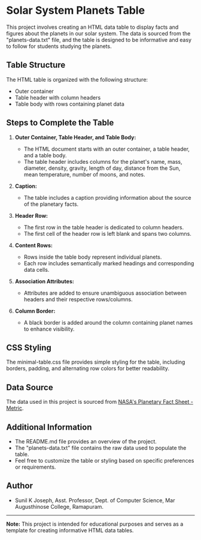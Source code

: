 # Solar System Planets Table

This project involves creating an HTML data table to display facts and figures about the planets in our solar system. The data is sourced from the "planets-data.txt" file, and the table is designed to be informative and easy to follow for students studying the planets.

## Table Structure

The HTML table is organized with the following structure:

- Outer container
- Table header with column headers
- Table body with rows containing planet data

## Steps to Complete the Table

1. **Outer Container, Table Header, and Table Body:**
   - The HTML document starts with an outer container, a table header, and a table body.
   - The table header includes columns for the planet's name, mass, diameter, density, gravity, length of day, distance from the Sun, mean temperature, number of moons, and notes.

2. **Caption:**
   - The table includes a caption providing information about the source of the planetary facts.

3. **Header Row:**
   - The first row in the table header is dedicated to column headers.
   - The first cell of the header row is left blank and spans two columns.

4. **Content Rows:**
   - Rows inside the table body represent individual planets.
   - Each row includes semantically marked headings and corresponding data cells.

5. **Association Attributes:**
   - Attributes are added to ensure unambiguous association between headers and their respective rows/columns.

6. **Column Border:**
   - A black border is added around the column containing planet names to enhance visibility.

## CSS Styling

The minimal-table.css file provides simple styling for the table, including borders, padding, and alternating row colors for better readability.

## Data Source

The data used in this project is sourced from [NASA's Planetary Fact Sheet - Metric](http://nssdc.gsfc.nasa.gov/planetary/factsheet/).

## Additional Information

- The README.md file provides an overview of the project.
- The "planets-data.txt" file contains the raw data used to populate the table.
- Feel free to customize the table or styling based on specific preferences or requirements.

## Author

- Sunil K Joseph, Asst. Professor, Dept. of Computer Science, Mar Augusthinose College, Ramapuram.

---

**Note:** This project is intended for educational purposes and serves as a template for creating informative HTML data tables.
